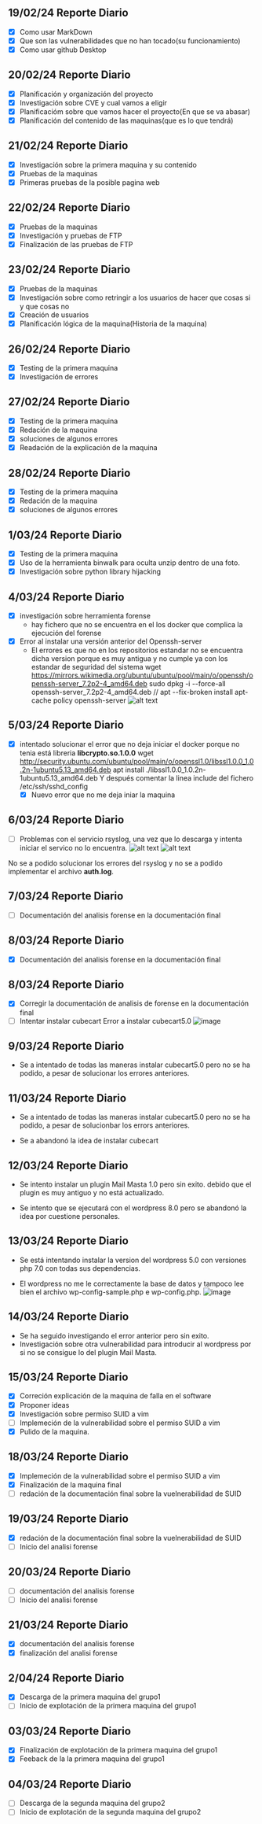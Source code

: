 ## 19/02/24 Reporte Diario
- [X] Como usar MarkDown
- [X] Que son las vulnerabilidades que no han tocado(su funcionamiento)
- [X] Como usar github Desktop

## 20/02/24 Reporte Diario

- [X] Planificación y organización del proyecto
- [X] Investigación sobre CVE y cual vamos a eligir
- [X] Planificacióm sobre que vamos hacer el proyecto(En que se va abasar)
- [X] Planificación del contenido de las maquinas(que es lo que tendrá)

## 21/02/24 Reporte Diario
- [X] Investigación sobre la primera maquina y su contenido
- [X] Pruebas de la maquinas
- [X] Primeras pruebas de la posible pagina web

## 22/02/24 Reporte Diario
- [X] Pruebas de la maquinas
- [X] Investigación y pruebas de FTP
- [X] Finalización de las pruebas de FTP

## 23/02/24 Reporte Diario
- [X] Pruebas de la maquinas
- [X] Investigación sobre como retringir a los usuarios de hacer que cosas si y que cosas no
- [X] Creación de usuarios
- [X] Planificación lógica de la maquina(Historia de la maquina)

## 26/02/24 Reporte Diario
- [X] Testing de la primera maquina
- [X] Investigación de errores

## 27/02/24 Reporte Diario
- [X] Testing de la primera maquina
- [X] Redación de la maquina
- [X] soluciones de algunos errores
- [X] Readación de la explicación de la maquina

## 28/02/24 Reporte Diario
- [X] Testing de la primera maquina
- [X] Redación de la maquina
- [X] soluciones de algunos errores

## 1/03/24 Reporte Diario
- [X] Testing de la primera maquina
- [X] Uso de la herramienta binwalk para oculta unzip dentro de una foto.
- [X] Investigación sobre python library hijacking

## 4/03/24 Reporte Diario
- [X] investigación sobre herramienta forense
    - hay fichero que no se encuentra en el los docker que complica la ejecución del forense
- [X] Error al instalar una versión anterior del Openssh-server
    - El errores es que no en los repositorios estandar no se encuentra dicha version porque es muy antigua y no cumple ya con los estandar de seguridad del sistema
       wget https://mirrors.wikimedia.org/ubuntu/ubuntu/pool/main/o/openssh/openssh-server_7.2p2-4_amd64.deb
       sudo dpkg -i --force-all openssh-server_7.2p2-4_amd64.deb
       //
       apt --fix-broken install
       apt-cache policy openssh-server
![alt text](image.png)

## 5/03/24 Reporte Diario
- [X] intentado solucionar el error que no deja iniciar el docker porque no tenia está libreria **libcrypto.so.1.0.0**
wget http://security.ubuntu.com/ubuntu/pool/main/o/openssl1.0/libssl1.0.0_1.0.2n-1ubuntu5.13_amd64.deb
apt install ./libssl1.0.0_1.0.2n-1ubuntu5.13_amd64.deb
Y después comentar la linea include del fichero /etc/ssh/sshd_config
    - [X] Nuevo error que no me deja iniar la maquina 

## 6/03/24 Reporte Diario
- [ ] Problemas con el servicio rsyslog, una vez que lo descarga y intenta iniciar el servico no lo encuentra.
![alt text](image-1.png)
![alt text](image-2.png)

No se a podido solucionar los errores del rsyslog y no se a podido implementar el archivo **auth.log**.

## 7/03/24 Reporte Diario

- [ ] Documentación del analisis forense en la documentación final

## 8/03/24 Reporte Diario

- [x] Documentación del analisis forense en la documentación final

## 8/03/24 Reporte Diario

- [x] Corregir la documentación de analisis de forense en la documentación final
- [ ] Intentar instalar cubecart
      Error a instalar cubecart5.0
![image](https://github.com/Dani-ITB24/Proyecto-Final/assets/160489903/99e6f923-e8f5-4d48-8651-f42783642da1)
     
## 9/03/24 Reporte Diario
- Se a intentado de todas las maneras instalar cubecart5.0 pero no se ha podido, a pesar de solucionar los errores anteriores.

## 11/03/24 Reporte Diario
- Se a intentado de todas las maneras instalar cubecart5.0 pero no se ha podido, a pesar de solucionbar los errors anteriores.

- Se a abandonó la idea de instalar cubecart

## 12/03/24 Reporte Diario
- Se intento instalar un plugin Mail Masta 1.0 pero sin exito. debido que el plugin es muy antiguo y no está actualizado. 

- Se intento que se ejecutará con el wordpress 8.0 pero se abandonó la idea por cuestione personales.

## 13/03/24 Reporte Diario
- Se está intentando instalar la version del wordpress 5.0 con versiones php 7.0 con todas sus dependencias.

- El wordpress no me le correctamente la base de datos y tampoco lee bien el archivo wp-config-sample.php e wp-config.php.
![image](https://github.com/Dani-ITB24/Proyecto-Final/assets/160489903/cbd58bc0-7db5-4e43-a2b2-a72858a5fbf6)

## 14/03/24 Reporte Diario
- Se ha seguido investigando el error anterior pero sin exito.
- Investigación sobre otra vulnerabilidad para introducir al wordpress por si no se consigue lo del plugin Mail Masta.

## 15/03/24 Reporte Diario
- [X] Correción explicación de la maquina de falla en el software
- [x] Proponer ideas
- [x] Investigación sobre permiso SUID a vim
- [ ] Implemeción de la vulnerabilidad sobre el permiso SUID a vim
- [x] Pulido de la maquina.

## 18/03/24 Reporte Diario
- [X] Implemeción de la vulnerabilidad sobre el permiso SUID a vim
- [X] Finalización de la maquina final
- [ ] redación de la documentación final sobre la vuelnerabilidad de SUID
 
## 19/03/24 Reporte Diario
- [X] redación de la documentación final sobre la vuelnerabilidad de SUID
- [ ] Inicio del analisi forense

## 20/03/24 Reporte Diario
- [ ] documentación del analisis forense
- [ ] Inicio del analisi forense

## 21/03/24 Reporte Diario
- [X] documentación del analisis forense
- [X] finalización del analisi forense

## 2/04/24 Reporte Diario
- [X] Descarga de la primera maquina del grupo1
- [ ] Inicio de explotación de la primera maquina del grupo1

## 03/03/24 Reporte Diario
- [X] Finalización de explotación de la primera maquina del grupo1
- [X] Feeback de la la primera maquina del grupo1

## 04/03/24 Reporte Diario
- [ ] Descarga de la segunda maquina del grupo2
- [ ] Inicio de explotación de la segunda maquina del grupo2
